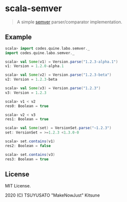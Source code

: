 # scala-semver

> A simple [semver](https://semver.org/) parser/comparator implementation.

## Example

```scala
scala> import codes.quine.labo.semver._
import codes.quine.labo.semver._

scala> val Some(v1) = Version.parse("1.2.3-alpha.1")
v1: Version = 1.2.0-alpha.1

scala> val Some(v2) = Version.parse("1.2.3-beta")
v2: Version = 1.2.3-beta

scala> val Some(v3) = Version.parse("1.2.3")
v3: Version = 1.2.3

scala> v1 < v2
res0: Boolean = true

scala> v2 < v3
res1: Boolean = true

scala> val Some(set) = VersionSet.parse("~1.2.3")
set: VersionSet = >=1.2.3 <1.3.0-0

scala> set.contains(v1)
res2: Boolean = false

scala> set.contains(v3)
res3: Boolean = true
```

## License

MIT License.

2020 (C) TSUYUSATO "MakeNowJust" Kitsune
